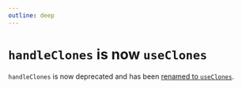 ```yaml
---
outline: deep
---
```


<script setup>
import V2Block from '../components/V2Block.vue'
</script>

<V2Block />

# `handleClones` is now `useClones`

`handleClones` is now deprecated and has been [renamed to `useClones`](./use-clones).
